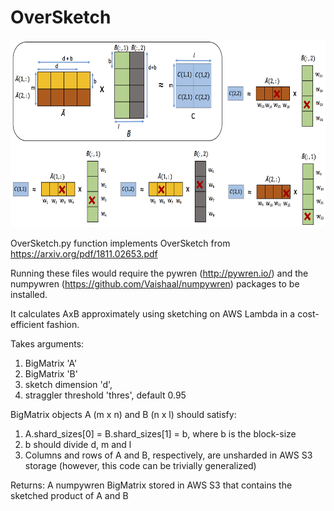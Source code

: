 # OverSketch

<img src="images/bMM.png" height="300">

OverSketch.py function implements OverSketch from 
https://arxiv.org/pdf/1811.02653.pdf

Running these files would require the pywren (http://pywren.io/) and the numpywren (https://github.com/Vaishaal/numpywren) packages to be installed. 

It calculates AxB approximately using sketching on AWS Lambda in a cost-efficient fashion.

Takes arguments: 
1. BigMatrix 'A' 
2. BigMatrix 'B' 
3. sketch dimension 'd', 
4. straggler threshold 'thres', default 0.95 

BigMatrix objects A (m x n) and B (n x l) should satisfy:
1. A.shard_sizes[0] = B.shard_sizes[1] = b, where b is the block-size
2. b should divide d, m and l
3. Columns and rows of A and B, respectively, are unsharded in AWS S3 storage (however, this code can be trivially generalized)

Returns: A numpywren BigMatrix stored in AWS S3 that contains the sketched product of A and B
